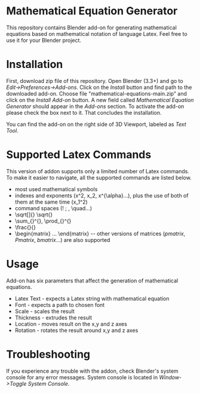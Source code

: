 # Mathematical Equation Generator
This repository contains Blender add-on for generating mathematical equations based on mathematical notation of language Latex. Feel free to use it for your Blender project.

# Installation
First, download zip file of this repository. Open Blender (3.3+) and go to _Edit->Preferences->Add-ons_. Click on the _Install_ button and find path to the downloaded add-on. Choose file "mathematical-equations-main.zip" and click on the _Install Add-on_ button. A new field called _Mathematical Equation Generator_ should appear in the _Add-ons_ section. To activate the add-on please check the box next to it. That concludes the installation.

You can find the add-on on the right side of 3D Viewport, labeled as _Text Tool_.

# Supported Latex Commands
This version of addon supports only a limited number of Latex commands. To make it easier to navigate, all the supported commands are listed below.
- most used mathematical symbols
- indexes and exponents (x^2, x_2, x^{\alpha}...), plus the use of both of them at the same time (x_1^2)
- command spaces (\! \; \, \quad...)
- \sqrt[]{} \sqrt{}
- \sum_{}^{}, \prod_{}^{}
- \frac{}{}
- \begin{matrix} ... \end{matrix} -- other versions of matrices (_pmatrix_, _Pmatrix_, _bmatrix_...) are also supported

# Usage
Add-on has six parameters that affect the generation of mathematical equations.

- Latex Text - expects a Latex string with mathematical equation 
- Font - expects a path to chosen font
- Scale - scales the result
- Thickness - extrudes the result
- Location - moves result on the x,y and z axes
- Rotation - rotates the result around x,y and z axes

# Troubleshooting
If you experience any trouble with the addon, check Blender's system console for any error messages. System console is located in _Window->Toggle System Console_.
